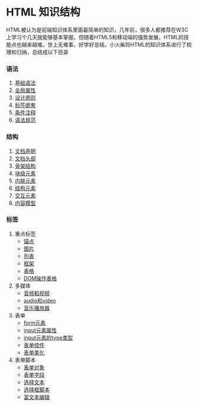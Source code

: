 # HTML 知识结构


HTML被认为是前端知识体系里面最简单的知识，几年前，很多人都推荐在W3C上学习个几天就能够基本掌握。但随着HTML5和移动端的强势发展，HTML的技能点也越来越难。世上无难事，好学好总结。小火柴将HTML的知识体系进行了梳理和归纳，总结成以下目录

### 语法

1. [基础语法](grammar/grammar_baseGrammer.md)
2. [全局属性](grammar/grammar_attribute.md)
3. [设计原则](grammar/grammar_strategy.md)
4. [标签嵌套](grammar/grammar_tagsNesting.md)
5. [条件注释](grammar/grammar_IEComment.md)
6. [语法规范](grammar/grammar_standard.md) 

### 结构

1. [文档声明](structure/structure_doctype.md)
2. [文档头部](structure/structure_docHead.md)
3. [骨架结构](structure/structure_docStruc.md)
4. [块级元素](structure/structure_eleBlock.md)
5. [内联元素](structure/structure_eleInline.md)
6. [结构元素](structure/structure_eleStruc.md)
7. [交互元素](structure/structure_eleMutual.md)
8. [内容模型](structure/structure_contModel.md)


### 标签

1.  重点标签
	* [锚点](tags/tags_a.md)
	* [图片](tags/tags_img.md)  	
	* [列表](tags/tags_list.md)  	
	* [框架](tags/tags_frame.md)  	
	* [表格](tags/tags_table.md)  
	* [DOM操作表格](tags/tags_DOMTable.md)  	
2.  多媒体	
	* [音频和视频](tags/media/media.md)  	
	* [audio和video](tags/media/tags_audioAndVideo.md)  	
	* [音乐播放器](tags/media/tags_musicPlayer.md)  	
3. 表单 
	* [form元素](tags/form/form.md)
	* [input元素属性](tags/form/form_inputAttr.md)
	* [input元素的type类型](tags/form/form_inputType.md)
	* [表单控件](tags/form/form_formCont.md)
	* [表单美化](tags/form/form_formBeau.md)
4. 表单脚本
	* [表单对象](tags/form/form_formObj.md)
	* [表单字段](tags/form/form_formEle.md)
	* [选择文本](tags/form/form_select.md)
	* [选择框脚本](tags/form/form_selOption.md)
	* [富文本编辑](tags/form/form_WYSIWYG.md)
